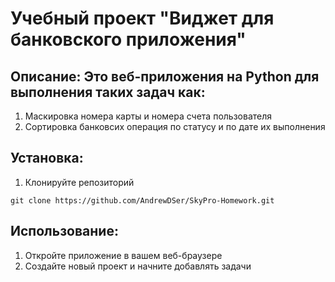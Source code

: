 # Учебный проект "Виджет для банковского приложения"

## Описание: Это веб-приложения на Python для выполнения таких задач как:
1. Маскировка номера карты и номера счета пользователя
2. Сортировка банковсих операция по статусу и по дате их выполнения

## Установка:
1. Клонируйте репозиторий
```
git clone https://github.com/AndrewDSer/SkyPro-Homework.git
```

## Использование:
1. Откройте приложение в вашем веб-браузере
2. Создайте новый проект и начните добавлять задачи